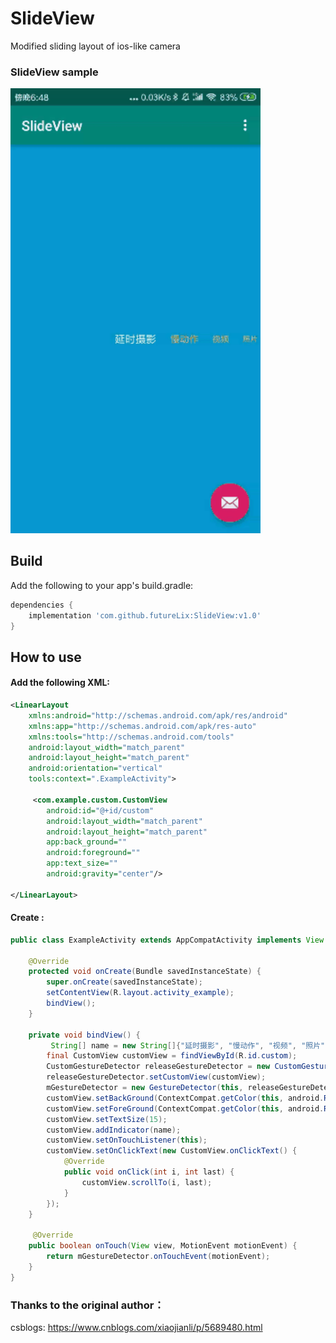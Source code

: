 # SlideView
Modified sliding layout of ios-like camera


### SlideView sample
<img src="screen/6933a184-bee7-491b-94df-40231d6033f8.gif" width="400"> </img>

## Build

Add the following to your app's build.gradle:

```groovy
dependencies {
    implementation 'com.github.futureLix:SlideView:v1.0'
}
```
## How to use


#### Add the following XML:

```xml
<LinearLayout
    xmlns:android="http://schemas.android.com/apk/res/android"
    xmlns:app="http://schemas.android.com/apk/res-auto"
    xmlns:tools="http://schemas.android.com/tools"
    android:layout_width="match_parent"
    android:layout_height="match_parent"
    android:orientation="vertical"
    tools:context=".ExampleActivity">

     <com.example.custom.CustomView
        android:id="@+id/custom"
        android:layout_width="match_parent"
        android:layout_height="match_parent"
        app:back_ground=""
        android:foreground=""
        app:text_size=""
        android:gravity="center"/>
  
</LinearLayout>
```


#### Create :

```java
public class ExampleActivity extends AppCompatActivity implements View.OnTouchListener {

    @Override
    protected void onCreate(Bundle savedInstanceState) {
        super.onCreate(savedInstanceState);
        setContentView(R.layout.activity_example);
        bindView();
    }

    private void bindView() {
         String[] name = new String[]{"延时摄影", "慢动作", "视频", "照片", "正方形", "全景"};
        final CustomView customView = findViewById(R.id.custom);
        CustomGestureDetector releaseGestureDetector = new CustomGestureDetector();
        releaseGestureDetector.setCustomView(customView);
        mGestureDetector = new GestureDetector(this, releaseGestureDetector);
        customView.setBackGround(ContextCompat.getColor(this, android.R.color.holo_orange_light));
        customView.setForeGround(ContextCompat.getColor(this, android.R.color.white));
        customView.setTextSize(15);
        customView.addIndicator(name);
        customView.setOnTouchListener(this);
        customView.setOnClickText(new CustomView.onClickText() {
            @Override
            public void onClick(int i, int last) {
                customView.scrollTo(i, last);
            }
        });
    }
    
     @Override
    public boolean onTouch(View view, MotionEvent motionEvent) {
        return mGestureDetector.onTouchEvent(motionEvent);
    }
}
```

### Thanks to the original author：

csblogs: https://www.cnblogs.com/xiaojianli/p/5689480.html

